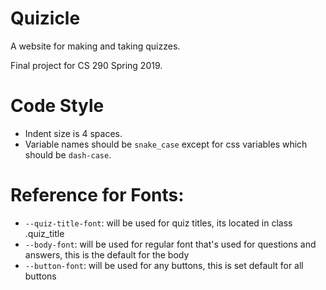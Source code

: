 # Quizicle

A website for making and taking quizzes.

Final project for CS 290 Spring 2019.

# Code Style

- Indent size is 4 spaces.
- Variable names should be `snake_case` except for css variables which should be `dash-case`.

# Reference for Fonts:

- `--quiz-title-font`: will be used for quiz titles, its located in class .quiz_title
- `--body-font`: will be used for regular font that's used for questions and answers, this is the default for the body
- `--button-font`: will be used for any buttons, this is set default for all buttons
